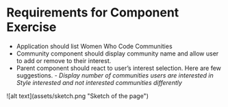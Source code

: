 # Requirements for Component Exercise
<ul>
  <li> 
    Application should list Women Who Code Communities
  </li>
  <li>
   Community component should display community name and allow user to add or remove to their interest. 
  </li>
  <li>
    Parent component should react to user’s interest selection. Here are few suggestions.
    <i>-	Display number of communities users are interested in</i>
<i>	Style interested and not interested communities differently</i>

  </li>
 </ul>
![alt text](assets/sketch.png "Sketch of the page")


